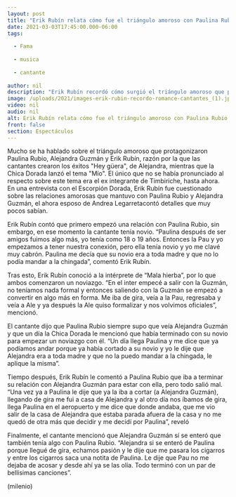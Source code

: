 ```yaml
---
layout: post
title: "Erik Rubín relata cómo fue el triángulo amoroso con Paulina Rubio y Alejandra Guzmán"
date: 2021-03-03T17:45:00.000-06:00
tags:
  
  - Fama
  
  - musica
  
  - cantante
  
author: nil
description: "Erik Rubín recordó cómo surgió el triángulo amoroso que protagonizó con Paulina Rubio y Alejandra Guzmán, y, a quien de lados eligió. "
image: /uploads/2021/images-erik-rubin-recordo-romance-cantantes_(1).jpg
video: nil
audio: nil
alt: Erik Rubín relata cómo fue el triángulo amoroso con Paulina Rubio y Alejandra Guzmán
front: false
section: Espectáculos
---
```


Mucho se ha hablado sobre el triángulo amoroso que protagonizaron Paulina Rubio, Alejandra Guzmán y Erik Rubín, razón por la que las cantantes crearon los éxitos "Hey güera", de Alejandra, mientras que la Chica Dorada lanzó el tema "Mío". El único que no se había pronunciado al respecto sobre este tema era el ex integrante de Timbiriche, hasta ahora. En una entrevista con el Escorpión Dorada, Erik Rubín fue cuestionado sobre las relaciones amorosas que mantuvo con Paulina Rubio y Alejandra Guzmán, el ahora esposo de Andrea Legarretacontó detalles que muy pocos sabían. 

Erik Rubín contó que primero empezó una relación con Paulina Rubio, sin embargo, en ese momento la cantante tenía novio. “Paulina después de ser amigos fuimos algo más, yo tenía como 18 o 19 años. Entonces la Pau y yo empezamos a tener nuestra conexión, pero ella tenía novio y yo me clavé muy cabrón. Paulina me decía que su novio era a toda madre y que no lo podía mandar a la chingada”, comentó Erik Rubín. 

Tras esto, Erik Rubín conoció a la intérprete de “Mala hierba”, por lo que ambos comenzaron un noviazgo. “En el inter empecé a salir con la Guzmán, no teníamos nada formal y entonces saliendo con la Guzmán se empezó a convertir en algo más en forma. Me iba de gira, veía a la Pau, regresaba y veía a Ale y ya después la Ale quiso formalizar y nos volvimos oficiales”, mencionó. 

El cantante dijo que Paulina Rubio siempre supo que veía Alejandra Guzmán y que un día la Chica Dorada le mencionó que había terminado con su novio para empezar un noviazgo con él. “Un día llega Paulina y me dice que ya podíamos andar porque ya había cortado a su novio y yo le dije que Alejandra era a toda madre y que no la puedo mandar a la chingada, le aplique la misma”. 

Tiempo después, Erik Rubín le comentó a Paulina Rubio que iba a terminar su relación con Alejandra Guzmán para estar con ella, pero todo salió mal. “Una vez ya a Paulina le dije que ya la iba a cortar (a Alejandra Guzmán), llegando de gira me fui a casa de Alejandra y al otro día nos íbamos de gira, llega Paulina en el aeropuerto y me dice que donde andaba, que me vio salir de la casa de Alejandra que estaba parada afuera de la casa y no me quedó de otra más que decidir y me decidí por Paulina”, reveló 

Finalmente, el cantante mencionó que Alejandra Guzmán sí se enteró que también tenía algo con Paulina Rubio. “Alejandra si se enteró de Paulina porque llegué de gira, echamos pasión y le dije que me pasara los cigarros y entre los cigarros saca una notita de Paulina. Le dije que Pau no me dejaba de acosar y desde ahí ya se las olía. Todo terminó con un par de bellísimas canciones”. 

(milenio)